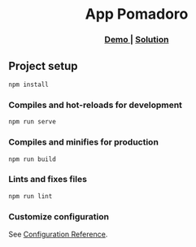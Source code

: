 <h1 align="center">App Pomadoro</h1>
<div align="center">
  <h3>
    <a href="https://loving-visvesvaraya-c82bcd.netlify.app/">
      Demo
    </a>
    <span> | </span>
    <a href="https://github.com/FannyFarroF/app-pomadoro.git">
      Solution
    </a>
  </h3>
</div>




## Project setup
```
npm install
```

### Compiles and hot-reloads for development
```
npm run serve
```

### Compiles and minifies for production
```
npm run build
```

### Lints and fixes files
```
npm run lint
```

### Customize configuration
See [Configuration Reference](https://cli.vuejs.org/config/).
